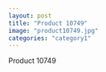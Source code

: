 ```yaml
---
layout: post
title: "Product 10749"
image: "product10749.jpg"
categories: "category1"
---
```

Product 10749
